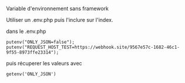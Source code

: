 Variable d'environnement sans framework

Utiliser un .env.php puis l'inclure sur l'index.

dans le .env.php


    putenv("ONLY_JSON=false");
    putenv("REQUEST_HOST_TEST=https://webhook.site/9567e57c-1682-46c1-9f55-8973ffe23314");

puis récuperer les valeurs avec

    getenv('ONLY_JSON')
